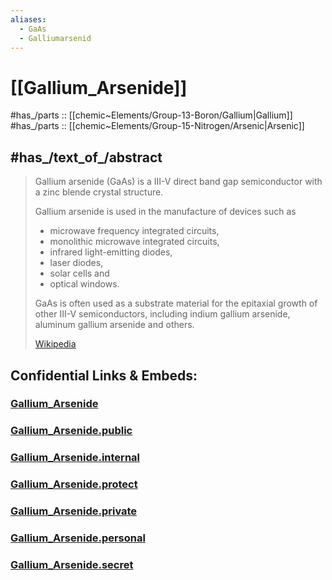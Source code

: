 ```yaml
---
aliases:
  - GaAs
  - Galliumarsenid
---
```


# [[Gallium_Arsenide]] 

#has_/parts :: [[chemic~Elements/Group-13-Boron/Gallium|Gallium]] 
#has_/parts :: [[chemic~Elements/Group-15-Nitrogen/Arsenic|Arsenic]] 

## #has_/text_of_/abstract 


> Gallium arsenide (GaAs) is a III-V direct band gap semiconductor 
> with a zinc blende crystal structure.
>
> Gallium arsenide is used in the manufacture of devices such as 
> - microwave frequency integrated circuits, 
> - monolithic microwave integrated circuits, 
> - infrared light-emitting diodes, 
> - laser diodes, 
> - solar cells and 
> - optical windows.
>
> GaAs is often used as a substrate material for the epitaxial growth of other III-V semiconductors, 
> including indium gallium arsenide, aluminum gallium arsenide and others.
>
> [Wikipedia](https://en.wikipedia.org/wiki/Gallium%20arsenide)


## Confidential Links & Embeds: 

### [Gallium_Arsenide](/_Standards/chemic/Gallium_Arsenide.md) 

### [Gallium_Arsenide.public](/_public/chemic/Gallium_Arsenide.public.md) 

### [Gallium_Arsenide.internal](/_internal/chemic/Gallium_Arsenide.internal.md) 

### [Gallium_Arsenide.protect](/_protect/chemic/Gallium_Arsenide.protect.md) 

### [Gallium_Arsenide.private](/_private/chemic/Gallium_Arsenide.private.md) 

### [Gallium_Arsenide.personal](/_personal/chemic/Gallium_Arsenide.personal.md) 

### [Gallium_Arsenide.secret](/_secret/chemic/Gallium_Arsenide.secret.md)

